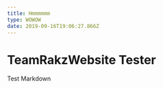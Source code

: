 ```yaml
---
title: Hmmmmmm
type: WOWOW
date: 2019-09-16T19:06:27.866Z
---
```

# TeamRakzWebsite Tester
Test Markdown
